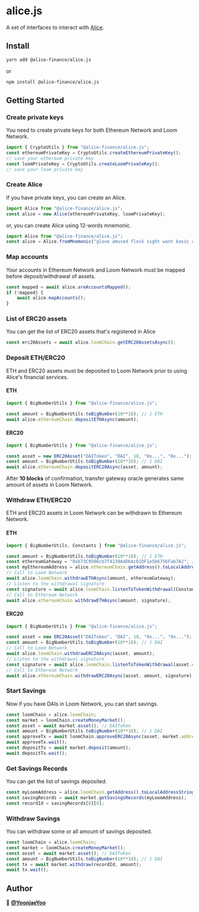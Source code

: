 # alice.js
A set of interfaces to interact with [Alice](https://alice.finance).

## Install

```sh
yarn add @alice-finance/alice.js
```
or

```sh
npm install @alice-finance/alice.js
```

## Getting Started

### Create private keys
You need to create private keys for both Ethereum Network and Loom Network.
```js
import { CryptoUtils } from "@alice-finance/alice.js";
const ethereumPrivateKey = CryptoUtils.createEthereumPrivateKey();
// save your ethereum private key
const loomPrivateKey = CryptoUtils.createLoomPrivateKey();
// save your loom private key
```

### Create Alice
If you have private keys, you can create an Alice.
```js
import Alice from "@alice-finance/alice.js";
const alice = new Alice(ethereumPrivateKey, loomPrivateKey);
```
or, you can create Alice using 12-words mnemonic.
```js
import Alice from "@alice-finance/alice.js";
const alice = Alice.fromMnemonic("glove amused flock sight want basic course invite chase paper crater defense"); // example mnemonic
```

### Map accounts
Your accounts in Ethereum Network and Loom Network must be mapped before deposit/withdrawal of assets.
```js
const mapped = await alice.areAccountsMapped();
if (!mapped) {
    await alice.mapAccounts();
}
```

### List of ERC20 assets
You can get the list of ERC20 assets that's registered in Alice
```js
const erc20Assets = await alice.loomChain.getERC20AssetsAsync();
```

### Deposit ETH/ERC20
ETH and ERC20 assets must be deposited to Loom Network prior to using Alice's financial services.
#### ETH
```js
import { BigNumberUtils } from "@alice-finance/alice.js";

const amount = BigNumberUtils.toBigNumber(10**18); // 1 ETH
await alice.ethereumChain.depositETHAsync(amount);
```
#### ERC20
```js
import { BigNumberUtils } from "@alice-finance/alice.js";

const asset = new ERC20Asset("DAIToken", "DAI", 18, "0x...", "0x..."); // DAIToken
const amount = BigNumberUtils.toBigNumber(10**18); // 1 DAI
await alice.ethereumChain.depositERC20Async(asset, amount);
```

After **10 blocks** of confirmation, transfer gateway oracle generates same amount of assets in Loom Network.

### Withdraw ETH/ERC20
ETH and ERC20 assets in Loom Network can be withdrawn to Ethereum Network.
#### ETH
```js
import { BigNumberUtils, Constants } from "@alice-finance/alice.js";

const amount = BigNumberUtils.toBigNumber(10**18); // 1 ETH
const ethereumGateway = "0xb73C9506cb7f4139A4D6Ac81DF1e5b6756Fab7A2"; // mainnet
const myEthereumAddress = alice.ethereumChain.getAddress().toLocalAddressString();
// Call to Loom Network
await alice.loomChain.withdrawETHAsync(amount, ethereumGateway);
// Listen to the withdrawal signature
const signature = await alice.loomChain.listenToTokenWithdrawal(Constants.ZERO_ADDRESS, myEthereumAddress);
// Call to Ethereum Network
await alice.ethereumChain.withdrawETHAsync(amount, signature);
```
#### ERC20
```js
import { BigNumberUtils } from "@alice-finance/alice.js";

const asset = new ERC20Asset("DAIToken", "DAI", 18, "0x...", "0x..."); // DAIToken
const amount = BigNumberUtils.toBigNumber(10**18); // 1 DAI
// Call to Loom Network
await alice.loomChain.withdrawERC20Async(asset, amount);
// Listen to the withdrawal signature
const signature = await alice.loomChain.listenToTokenWithdrawal(asset.ethereumAddress.toLocalAddressString(), myEthereumAddress);
// Call to Ethereum Network
await alice.ethereumChain.withdrawERC20Async(asset, amount, signature);
```

### Start Savings
Now if you have DAIs in Loom Network, you can start savings.
```js
const loomChain = alice.loomChain;
const market = loomChain.createMoneyMarket();
const asset = await market.asset(); // DAIToken
const amount = BigNumberUtils.toBigNumber(10**18); // 1 DAI
const approveTx = await loomChain.approveERC20Async(asset, market.address, amount);
await approveTx.wait();
const depositTx = await market.deposit(amount);
await depositTx.wait();
```

### Get Savings Records
You can get the list of savings deposited.
```js
const myLoomAddress = alice.loomChain.getAddress().toLocalAddressString();
const savingRecords = await market.getSavingsRecords(myLoomAddress);
const recordId = savingRecords[0][0];
```

### Withdraw Savings
You can withdraw some or all amount of savings deposited.
```js
const loomChain = alice.loomChain;
const market = loomChain.createMoneyMarket();
const asset = await market.asset(); // DAIToken
const amount = BigNumberUtils.toBigNumber(10**18); // 1 DAI
const tx = await market.withdraw(recordId, amount);
await tx.wait();
```

## Author

👤 **[@YoonjaeYoo](https://github.com/YoonjaeYoo)**

